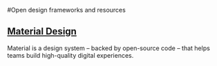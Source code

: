#Open design frameworks and resources

## [Material Design](https://material.io)
Material is a design system – backed by open-source code – that helps teams build high-quality digital experiences.

